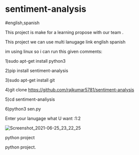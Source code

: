 # sentiment-analysis

#english,spanish

This project is make for a learning propose with our team .

This project we can use multi lanugage link english spanish

im using linux so i can run this given comments:

1)sudo apt-get install python3

2)pip install sentiment-analysis

3)sudo apt-get install git

4)git clone https://github.com/rajkumar5781/sentiment-analysis

5)cd sentiment-analiysis

6)python3 sen.py

Enter your lanugage what U want :1:2

![Screenshot_2021-06-25_23_22_25](https://user-images.githubusercontent.com/86487202/123466703-44ac6600-d60d-11eb-9383-47584bae6c13.png)


python project

python project.

